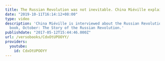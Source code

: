 ```yaml
---
title: The Russian Revolution was not inevitable. China Miéville explains why.
date: "2019-10-11T16:14:12+08:00"
type: video
description: 'China Miéville is interviewed about the Russian Revolution and his new
  book, October: The Story of the Russian Revolution.'
publishdate: "2017-05-12T15:44:46.000Z"
url: /versobooks/CdxOtUPOOYY/
providers:
  youtube:
    id: CdxOtUPOOYY
---
```

